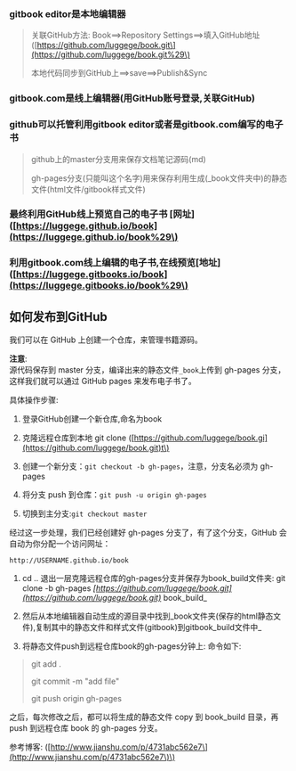 ### gitbook editor是本地编辑器

> 关联GitHub方法:  Book==&gt;Repository Settings==&gt;填入GitHub地址\([https://github.com/luggege/book.git\](https://github.com/luggege/book.git%29\)
>
> 本地代码同步到GitHub上==&gt;save==&gt;Publish&Sync

### gitbook.com是线上编辑器\(用GitHub账号登录,关联GitHub\)

### github可以托管利用gitbook editor或者是gitbook.com编写的电子书

> github上的master分支用来保存文档笔记源码\(md\)
>
> gh-pages分支\(只能叫这个名字\)用来保存利用生成\(\_book文件夹中\)的静态文件\(html文件/gitbook样式文件\)

### 最终利用GitHub线上预览自己的电子书 \[网址\]\([https://luggege.github.io/book](https://luggege.github.io/book%29\)

### 利用gitbook.com线上编辑的电子书,在线预览\[地址\]\([https://luggege.gitbooks.io/book](https://luggege.gitbooks.io/book%29\)

## 如何发布到GitHub

我们可以在 GitHub 上创建一个仓库，来管理书籍源码。

**注意**:  
源代码保存到 master 分支，编译出来的静态文件`_book`上传到 gh-pages 分支，这样我们就可以通过 GitHub pages 来发布电子书了。

具体操作步骤:

1. 登录GitHub创建一个新仓库,命名为book
2. 克隆远程仓库到本地 git clone \([https://github.com/luggege/book.gi](https://github.com/luggege/book.git)t\)
3. 创建一个新分支：`git checkout -b gh-pages`，注意，分支名必须为 gh-pages

4. 将分支 push 到仓库：`git push -u origin gh-pages`

5. 切换到主分支:`git checkout master`

经过这一步处理，我们已经创建好 gh-pages 分支了，有了这个分支，GitHub 会自动为你分配一个访问网址：

`http://USERNAME.github.io/book`

1. cd .. 退出一层克隆远程仓库的gh-pages分支并保存为book_build文件夹:   git clone -b gh-pages _[https://github.com/luggege/book.git](https://github.com/luggege/book.git)_ book\_build_

2. 然后从本地编辑器自动生成的源目录中找到_book文件夹\(保存的html静态文件\),复制其中的静态文件和样式文件\(gitbook\)到gitbook\_build文件中_

3. 将静态文件push到远程仓库book的gh-pages分钟上: 命令如下:

> git add .
>
> git commit -m "add file"
>
> git push origin gh-pages

之后，每次修改之后，都可以将生成的静态文件 copy 到 book\_build 目录，再 push 到远程仓库 book 的 gh-pages 分支。

参考博客:  \([http://www.jianshu.com/p/4731abc562e7\](http://www.jianshu.com/p/4731abc562e7\)\)

